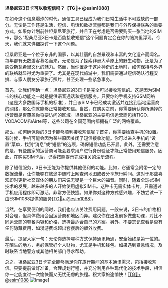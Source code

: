 **坦桑尼亚3日卡可以收短信吗？【TG💪+ @esim1088】**

在如今这个信息爆炸的时代，通信工具已经成为我们日常生活中不可或缺的一部分。无论是工作还是生活，短信、电话和数据流量都是我们与外界保持联系的重要方式。如果你计划前往坦桑尼亚旅行，并且正在考虑是否需要购买一张当地的SIM卡，那么“坦桑尼亚3日卡是否能接收短信”这个问题肯定会在你的脑海里浮现。今天，我们就来详细探讨一下这个问题。

坦桑尼亚是一个位于东非的国家，以其壮丽的自然景观和丰富的文化遗产而闻名。每年都有无数游客慕名而来，无论是为了探索非洲大草原上的野生动物，还是为了感受斯瓦希里文化的魅力。然而，当你置身于这片神奇的土地时，如何保持与外界的联络就显得尤为重要了。尤其是在现代旅游中，我们需要通过短信确认行程安排、与家人朋友分享旅行照片，甚至处理一些紧急事务。

首先，让我们明确一点：坦桑尼亚的3日卡是完全可以接收短信的。这是因为SIM卡的核心功能之一就是提供语音通话和短信服务。只要你的手机支持GSM网络（这是大多数国际手机的标准），并且该SIM卡已经成功激活并连接到当地运营商的网络，那么你就能够正常接收短信。当然，在购买之前，你需要确认你所选择的运营商是否覆盖你将要访问的区域。坦桑尼亚的主要电信运营商包括TIGO、VODACOM和Airtel等，这些公司在全国范围内都拥有广泛的网络覆盖。

那么，如何确保你的3日卡能够顺利接收短信呢？首先，你需要检查手机的设置。有时候，手机可能会因为某些原因关闭了短信接收功能。你可以进入手机的“设置”菜单，找到“消息”或“短信”的选项，确保短信功能已开启。此外，还需要注意的是，有些国家的运营商可能会要求用户进行身份验证才能正常使用短信服务。因此，在购买SIM卡后，记得按照提示完成相关的注册流程。

除了短信服务，3日卡还能为你提供其他便利的功能。比如，它通常会附带一定的数据流量，让你能够在旅途中随时上网查询地图或者分享旅行瞬间。这对于那些喜欢即时更新社交媒体的朋友们来说无疑是一个巨大的福音。同时，随着全球eSIM技术的发展，越来越多的人开始使用虚拟SIM卡。这种卡无需实体卡片，只需通过手机应用程序即可激活，非常方便快捷。如果你对这种方式感兴趣，不妨尝试一下由ESIM1088提供的服务[[TG💪+ @esim1088](https://t.me/s/esim1088)]。

当然，在享受便利的同时，我们也应该关注费用问题。一般来说，3日卡的价格相对合理，但具体费用会因运营商和地区而异。建议你在出发前多做些功课，对比不同运营商的套餐内容和价格，选择最适合自己的方案。另外，不要忘记查看是否有任何隐藏费用，如漫游费或超出套餐后的额外收费。

最后，提醒大家一句：无论你选择哪种方式保持通讯畅通，安全始终是第一位的。在陌生的地方，务必保管好个人财物，尤其是手机和钱包。如果遇到紧急情况，及时联系当地警方或其他相关部门寻求帮助。

总之，坦桑尼亚3日卡完全能够满足你在旅行期间的基本通讯需求，包括接收短信。只要提前做好准备，合理规划行程，并充分利用各种现代化的技术手段，相信你一定能度过一次愉快而又无忧无虑的旅程。祝大家旅途愉快！[[TG💪+ @esim1088](https://t.me/s/esim1088) ![Image](https://i.postimg.cc/4NQfJmqS/Snipaste-2025-05-13-00-14-12.png)]